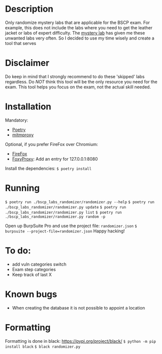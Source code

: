 # Description
Only randomize mystery labs that are applicable for the BSCP exam. For example, this does not include the labs where you need to get the leather jacket or labs of expert difficulty.
The [mystery lab](https://portswigger.net/web-security/mystery-lab-challenge) has given me these unwanted labs very often. So I decided to use my time wisely and create a tool that serves 

# Disclaimer
Do keep in mind that I strongly recommend to do these 'skipped' labs regardless. Do *NOT* think this tool will be the only resource you need for the exam. This tool helps you focus on the exam, not the actual skill needed.

# Installation
Mandatory:
- [Poetry](https://python-poetry.org/docs/#installation)
- [mitmproxy](https://docs.mitmproxy.org/stable/overview-installation/)

Optional, if you prefer FireFox over Chromium:
- [FireFox](https://www.mozilla.org/en-US/firefox/new/)
- [FoxyProxy](https://addons.mozilla.org/en-US/firefox/addon/foxyproxy-standard/): Add an entry for 127.0.0.1:8080

Install the dependencies:
`$ poetry install`

# Running
`$ poetry run ./bscp_labs_randomizer/randomizer.py --help`
`$ poetry run ./bscp_labs_randomizer/randomizer.py update`
`$ poetry run ./bscp_labs_randomizer/randomizer.py list`
`$ poetry run ./bscp_labs_randomizer/randomizer.py random -p`

Open up BurpSuite Pro and use the project file: `randomizer.json`
`$ burpsuite --project-file=randomizer.json`
Happy hacking!

# To do:
- add vuln categories switch
- Exam step categories
- Keep track of last X

# Known bugs
- When creating the database it is not possible to appoint a location

# Formatting 
Formatting is done in black: https://pypi.org/project/black/
`$ python -m pip install black`
`$ black randomizer.py`
